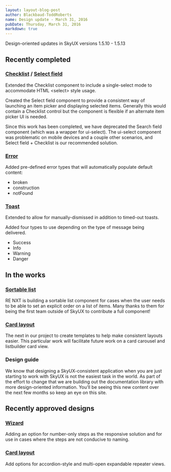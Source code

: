 ```yaml
---
layout: layout-blog-post
author: Blackbaud-ToddRoberts
name: Design update - March 31, 2016
pubDate: Thursday, March 31, 2016
markdown: true
---
```


Design-oriented updates in SkyUX versions 1.5.10 - 1.5.13

<!-- more -->

## Recently completed

### [Checklist](http://skyux.developer.blackbaud.com/components/checklist/) / [Select field](http://skyux.developer.blackbaud.com/components/selectfield/)
Extended the Checklist component to include a single-select mode to accommodate HTML &lt;select&gt; style usage.

Created the Select field component to provide a consistent way of launching an item picker and displaying selected items. Generally this would contain a Checklist control but the component is flexible if an alternate item picker UI is needed.

Since this work has been completed, we have deprecated the Search field component (which was a wrapper for ui-select). The ui-select component was problematic on mobile devices and a couple other scenarios, and Select field + Checklist is our recommended solution.

### [Error](http://skyux.developer.blackbaud.com/components/error/)
Added pre-defined error types that will automatically populate default content:
* broken
* construction
* notFound

### [Toast](http://skyux.developer.blackbaud.com/components/toast/)
Extended to allow for manually-dismissed in addition to timed-out toasts. 

Added four types to use depending on the type of message being delivered.
* Success
* Info
* Warning
* Danger 

## In the works

### [Sortable list](https://github.com/blackbaud/skyux/issues/330)
RE NXT is building a sortable list component for cases when the user needs to be able to set an explicit order on a list of items. Many thanks to them for being the first team outside of SkyUX to contribute a full component! 

### [Card layout](https://github.com/blackbaud/skyux/issues/286)
The next in our project to create templates to help make consistent layouts easier. This particular work will facilitate future work on a card carousel and listbuilder card view.

### Design guide
We know that designing a SkyUX-consistent application when you are just starting to work with SkyUX is not the easiest task in the world. As part of the effort to change that we are building out the documentation library with more design-oriented information. You’ll be seeing this new content over the next few months so keep an eye on this site.

## Recently approved designs

### [Wizard](https://github.com/blackbaud/skyux/issues/360)
Adding an option for number-only steps as the responsive solution and for use in cases where the steps are not conducive to naming. 

### [Card layout](https://github.com/blackbaud/skyux/issues/124)
Add options for accordion-style and multi-open expandable repeater views.
